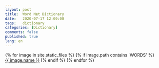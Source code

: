 ```yaml
---
layout: post
title:  Word Net Dictionary
date:   2020-07-17 12:00:00
tags:   dictionary
categories: [Dictionary]
comments: false
published: true
lang: en
---
```



{% for image in site.static_files %}
    {% if image.path contains 'WORDS' %}
    <a href="{{ site.baseurl }}{{ image.path }}" alt="image">{{ image.name }}</a>
    {% endif %}
{% endfor %}

